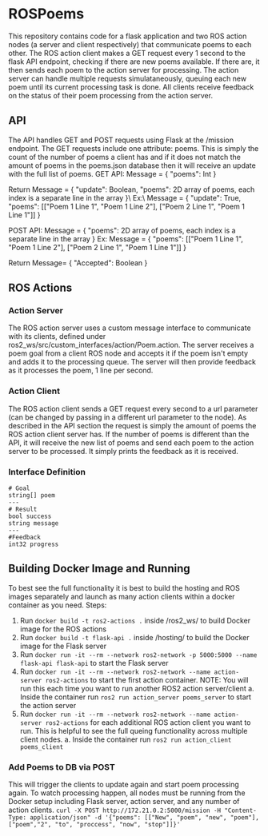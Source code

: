 # ROSPoems
This repository contains code for a flask application and two ROS action nodes (a server and client respectively) that communicate poems to each other. The ROS action client makes a GET request every 1 second to the flask API endpoint, checking if there are new poems available. If there are, it then sends each poem to the action server for processing. The action server can handle multiple requests simulataneously, queuing each new poem until its current processing task is done. All clients receive feedback on the status of their poem processing from the action server. 

## API
The API handles GET and POST requests using Flask at the /mission endpoint. The GET requests include one attribute: poems. This is simply the count of the number of poems a client has and if it does not match the amount of poems in the poems.json database then it will receive an update with the full list of poems.
GET API:
Message = 
    {
        "poems": Int
    } 

Return Message =
    {
        "update": Boolean,
        "poems": 2D array of poems, each index is a separate line in the array
    }\\
Ex:\\
Message = 
    {
        "update": True,
        "poems": [["Poem 1 Line 1", "Poem 1 Line 2"], ["Poem 2 Line 1", "Poem 1 Line 1"]]
    }


POST API:
Message = 
    {
        "poems": 2D array of poems, each index is a separate line in the array
    }
Ex:
Message = 
    {
        "poems": [["Poem 1 Line 1", "Poem 1 Line 2"], ["Poem 2 Line 1", "Poem 1 Line 1"]]
    }

Return Message= 
    {
        "Accepted": Boolean
    }

## ROS Actions
### Action Server
The ROS action server uses a custom message interface to communicate with its clients, defined under ros2_ws/src/custom_interfaces/action/Poem.action. The server receives a poem goal from a client ROS node and accepts it if the poem isn't empty and adds it to the processing queue. The server will then provide feedback as it processes the poem, 1 line per second.

### Action Client
The ROS action client sends a GET request every second to a url parameter (can be changed by passing in a different url parameter to the node). As described in the API section the request is simply the amount of poems the ROS action client server has. If the number of poems is different than the API, it will receive the new list of poems and send each poem to the action server to be processed. It simply prints the feedback as it is received.

### Interface Definition
```
# Goal
string[] poem
---
# Result
bool success
string message
---
#Feedback
int32 progress
```

## Building Docker Image and Running
To best see the full functionality it is best to build the hosting and ROS images separately and launch as many action clients within a docker container as you need.
Steps:
1. Run `docker build -t ros2-actions .` inside /ros2_ws/ to build Docker image for the ROS actions
2. Run `docker build -t flask-api .` inside /hosting/ to build the Docker image for the Flask server
3. Run `docker run -it --rm --network ros2-network -p 5000:5000 --name flask-api flask-api` to start the Flask server
4. Run `docker run -it --rm --network ros2-network --name action-server ros2-actions` to start the first action container. NOTE: You will run this each time you want to run another ROS2 action server/client
    a. Inside the container run `ros2 run action_server poems_server` to start the action server
5. Run `docker run -it --rm --network ros2-network --name action-server ros2-actions` for each additional ROS action client you want to run. This is helpful to see the full queing functionality across multiple client nodes.
    a. Inside the container run `ros2 run action_client poems_client`



### Add Poems to DB via POST
This will trigger the clients to update again and start poem processing again. To watch processing happen, all nodes must be running from the Docker setup including Flask server, action server, and any number of action clients.
`curl -X POST http://172.21.0.2:5000/mission -H "Content-Type: application/json" -d '{"poems": [["New", "poem", "new", "poem"],["poem","2", "to", "proccess", "now", "stop"]]}'`
